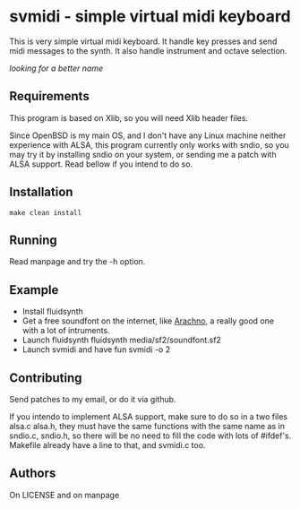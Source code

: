 svmidi - simple virtual midi keyboard
=====================================
This is very simple virtual midi keyboard. It handle key presses and send 
midi messages to the synth. It also handle instrument and octave selection.

*looking for a better name*

Requirements
------------
This program is based on Xlib, so you will need Xlib header files.

Since OpenBSD is my main OS, and I don't have any Linux machine neither
experience with ALSA, this program currently only works with sndio, so you
may try it by installing sndio on your system, or sending me a patch with 
ALSA support. Read bellow if you intend to do so.

Installation
------------

    make clean install

Running
-------

Read manpage and try the -h option.

Example
-------

- Install fluidsynth
- Get a free soundfont on the internet, like [Arachno](http://www.arachnosoft.com/main/download.php?id=soundfont), 
a really good one with a lot of intruments.
- Launch fluidsynth
    fluidsynth media/sf2/soundfont.sf2
- Launch svmidi and have fun
	svmidi -o 2

Contributing
------------
Send patches to my email, or do it via github.

If you intendo to implement ALSA support, make sure to do so in a two files
alsa.c alsa.h, they must have the same functions with the same name 
as in sndio.c, sndio.h, so there will be no need to fill the code with lots 
of #ifdef's. Makefile already have a line to that, and svmidi.c too.

Authors
-------
On LICENSE and on manpage
